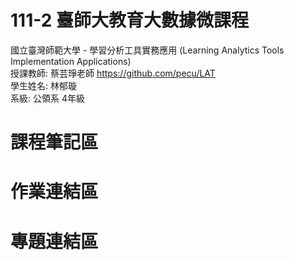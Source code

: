 # 111-2 臺師大教育大數據微課程
國立臺灣師範大學 - 學習分析工具實務應用 (Learning Analytics Tools Implementation Applications)  
授課教師: 蔡芸琤老師 https://github.com/pecu/LAT   
學生姓名: 林郁璇  
系級: 公領系 4年級  
# 課程筆記區
# 作業連結區
# 專題連結區
